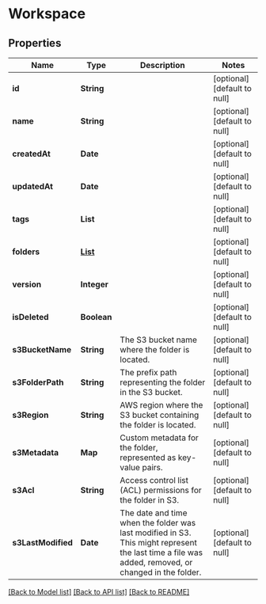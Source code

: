 # Workspace
## Properties

| Name | Type | Description | Notes |
|------------ | ------------- | ------------- | -------------|
| **id** | **String** |  | [optional] [default to null] |
| **name** | **String** |  | [optional] [default to null] |
| **createdAt** | **Date** |  | [optional] [default to null] |
| **updatedAt** | **Date** |  | [optional] [default to null] |
| **tags** | **List** |  | [optional] [default to null] |
| **folders** | [**List**](FolderMetadata.md) |  | [optional] [default to null] |
| **version** | **Integer** |  | [optional] [default to null] |
| **isDeleted** | **Boolean** |  | [optional] [default to null] |
| **s3BucketName** | **String** | The S3 bucket name where the folder is located. | [optional] [default to null] |
| **s3FolderPath** | **String** | The prefix path representing the folder in the S3 bucket. | [optional] [default to null] |
| **s3Region** | **String** | AWS region where the S3 bucket containing the folder is located. | [optional] [default to null] |
| **s3Metadata** | **Map** | Custom metadata for the folder, represented as key-value pairs. | [optional] [default to null] |
| **s3Acl** | **String** | Access control list (ACL) permissions for the folder in S3. | [optional] [default to null] |
| **s3LastModified** | **Date** | The date and time when the folder was last modified in S3. This might represent the last time a file was added, removed, or changed in the folder. | [optional] [default to null] |

[[Back to Model list]](../README.md#documentation-for-models) [[Back to API list]](../README.md#documentation-for-api-endpoints) [[Back to README]](../README.md)

